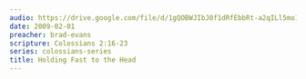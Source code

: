 ```yaml
---
audio: https://drive.google.com/file/d/1gQOBWJIbJ0f1dRfEbbRt-a2qILl5mo1M/view
date: 2009-02-01
preacher: brad-evans
scripture: Colossians 2:16-23
series: colossians-series
title: Holding Fast to the Head
---
```

